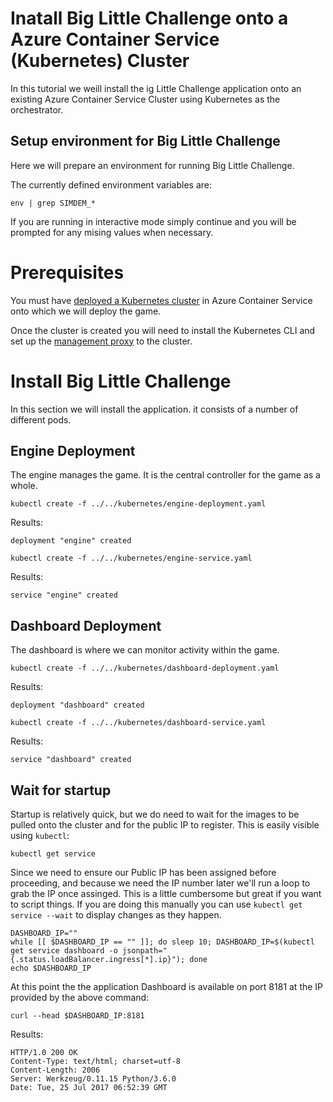 # Inatall Big Little Challenge onto a Azure Container Service (Kubernetes) Cluster

In this tutorial we weill install the ig Little Challenge application
onto an existing Azure Container Service Cluster using Kubernetes as
the orchestrator.

## Setup environment for Big Little Challenge

Here we will prepare an environment for running Big Little Challenge.

The currently defined environment variables are:

```
env | grep SIMDEM_*
```

If you are running in interactive mode simply continue and you will be
prompted for any mising values when necessary.

# Prerequisites

You must have
[deployed a Kubernetes cluster](../../../../kubernetes/create_cluster/script.md) 
in Azure Container Service onto which we will deploy the game.

Once the cluster is created you will need to install the Kubernetes
CLI and set up
the [management proxy](../../../../kubernetes/proxy/README.md) to the
cluster.

# Install Big Little Challenge

In this section we will install the application. it consists of a
number of different pods.

## Engine Deployment

The engine manages the game. It is the central controller for the game
as a whole.

```
kubectl create -f ../../kubernetes/engine-deployment.yaml
```

Results:

```
deployment "engine" created
```

```
kubectl create -f ../../kubernetes/engine-service.yaml
```

Results:

```
service "engine" created
```

## Dashboard Deployment

The dashboard is where we can monitor activity within the game.

```
kubectl create -f ../../kubernetes/dashboard-deployment.yaml
```

Results:

```
deployment "dashboard" created
```

```
kubectl create -f ../../kubernetes/dashboard-service.yaml
```

Results:

```
service "dashboard" created
```

## Wait for startup

Startup is relatively quick, but we do need to wait for the images to
be pulled onto the cluster and for the public IP to register. This is
easily visible using `kubectl`:

```
kubectl get service
```

Since we need to ensure our Public IP has been assigned before
proceeding, and because we need the IP number later we'll run a loop
to grab the IP once assinged. This is a little cumbersome but great if
you want to script things. If you are doing this manually you can use
`kubectl get service --wait` to display changes as they happen.

```
DASHBOARD_IP=""
while [[ $DASHBOARD_IP == "" ]]; do sleep 10; DASHBOARD_IP=$(kubectl get service dashboard -o jsonpath="{.status.loadBalancer.ingress[*].ip}"); done
echo $DASHBOARD_IP
```

At this point the the application Dashboard is available on port 8181
at the IP provided by the above command:

```
curl --head $DASHBOARD_IP:8181
```

Results:

```
HTTP/1.0 200 OK
Content-Type: text/html; charset=utf-8
Content-Length: 2006
Server: Werkzeug/0.11.15 Python/3.6.0
Date: Tue, 25 Jul 2017 06:52:39 GMT
```







